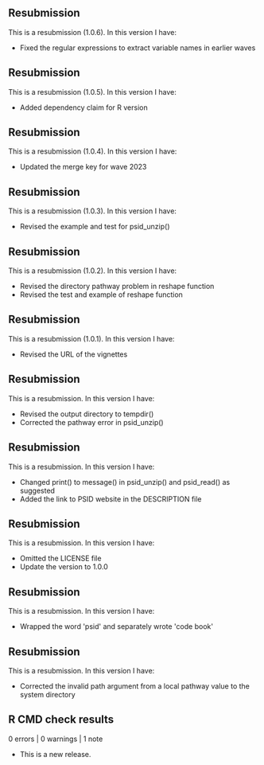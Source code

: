 ## Resubmission
This is a resubmission (1.0.6). In this version I have:
* Fixed the regular expressions to extract variable names in earlier waves

## Resubmission
This is a resubmission (1.0.5). In this version I have:
* Added dependency claim for R version

## Resubmission
This is a resubmission (1.0.4). In this version I have:
* Updated the merge key for wave 2023

## Resubmission
This is a resubmission (1.0.3). In this version I have:
* Revised the example and test for psid_unzip()

## Resubmission
This is a resubmission (1.0.2). In this version I have:
* Revised the directory pathway problem in reshape function
* Revised the test and example of reshape function

## Resubmission
This is a resubmission (1.0.1). In this version I have:
* Revised the URL of the vignettes

## Resubmission
This is a resubmission. In this version I have:
* Revised the output directory to tempdir()
* Corrected the pathway error in psid_unzip()

## Resubmission
This is a resubmission. In this version I have:

* Changed print() to message() in psid_unzip() and psid_read() as suggested
* Added the link to PSID website in the DESCRIPTION file

## Resubmission
This is a resubmission. In this version I have:

* Omitted the LICENSE file
* Update the version to 1.0.0


## Resubmission
This is a resubmission. In this version I have:

* Wrapped the word 'psid' and separately wrote 'code book'

## Resubmission
This is a resubmission. In this version I have:

* Corrected the invalid path argument from a local pathway value to the system directory


## R CMD check results

0 errors | 0 warnings | 1 note

* This is a new release.
